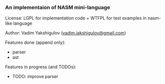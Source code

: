 ### An implementaion of NASM mini-language

License: LGPL for implementation code + WTFPL for test examples in nasm-like language

Author: Vadim Yakshigulov (vadim.iakshigulov@gmail.com)

Features done (append only):

- parser
- ast

Features in progress (and TODOs):

- TODO: improve parser